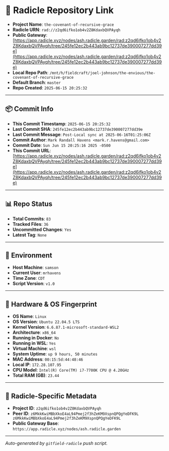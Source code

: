 # 🔗 Radicle Repository Link

- **Project Name**: `the-covenant-of-recursive-grace`
- **Radicle URN**: `rad://z2qd6ifko1ob4v2Z8KdaxbQVPAyqh`
- **Public Gateway**: [https://app.radicle.xyz/nodes/ash.radicle.garden/rad:z2qd6ifko1ob4v2Z8KdaxbQVPAyqh/tree/245fe12ec2b443ab9bc12737de390007277dd39e](https://app.radicle.xyz/nodes/ash.radicle.garden/rad:z2qd6ifko1ob4v2Z8KdaxbQVPAyqh/tree/245fe12ec2b443ab9bc12737de390007277dd39e)
- **Local Repo Path**: `/mnt/h/fieldcraft/joel-johnson/the-envious/the-covenant-of-recursive-grace`
- **Default Branch**: `master`
- **Repo Created**: `2025-06-15 20:25:32`

---

## 📦 Commit Info

- **This Commit Timestamp**: `2025-06-15 20:25:32`
- **Last Commit SHA**: `245fe12ec2b443ab9bc12737de390007277dd39e`
- **Last Commit Message**: `Post-Local sync at 2025-06-16T01:25:06Z`
- **Commit Author**: `Mark Randall Havens <mark.r.havens@gmail.com>`
- **Commit Date**: `Sun Jun 15 20:25:16 2025 -0500`
- **This Commit URL**: [https://app.radicle.xyz/nodes/ash.radicle.garden/rad:z2qd6ifko1ob4v2Z8KdaxbQVPAyqh/tree/245fe12ec2b443ab9bc12737de390007277dd39e](https://app.radicle.xyz/nodes/ash.radicle.garden/rad:z2qd6ifko1ob4v2Z8KdaxbQVPAyqh/tree/245fe12ec2b443ab9bc12737de390007277dd39e)

---

## 📊 Repo Status

- **Total Commits**: `83`
- **Tracked Files**: `36`
- **Uncommitted Changes**: `Yes`
- **Latest Tag**: `None`

---

## 🧭 Environment

- **Host Machine**: `samson`
- **Current User**: `mrhavens`
- **Time Zone**: `CDT`
- **Script Version**: `v1.0`

---

## 🧬 Hardware & OS Fingerprint

- **OS Name**: `Linux`
- **OS Version**: `Ubuntu 22.04.5 LTS`
- **Kernel Version**: `6.6.87.1-microsoft-standard-WSL2`
- **Architecture**: `x86_64`
- **Running in Docker**: `No`
- **Running in WSL**: `Yes`
- **Virtual Machine**: `wsl`
- **System Uptime**: `up 9 hours, 50 minutes`
- **MAC Address**: `00:15:5d:44:48:46`
- **Local IP**: `172.28.107.95`
- **CPU Model**: `Intel(R) Core(TM) i7-7700K CPU @ 4.20GHz`
- **Total RAM (GB)**: `23.44`

---

## 🌱 Radicle-Specific Metadata

- **Project ID**: `z2qd6ifko1ob4v2Z8KdaxbQVPAyqh`
- **Peer ID**: `z6MkkKwiMBbXkoE4aL94Pmej2f3hZeKM9XspnQPQgYeDFK9L
z6MkkKwiMBbXkoE4aL94Pmej2f3hZeKM9XspnQPQgYeDFK9L`
- **Public Gateway Base**: `https://app.radicle.xyz/nodes/ash.radicle.garden`

---

_Auto-generated by `gitfield-radicle` push script._
